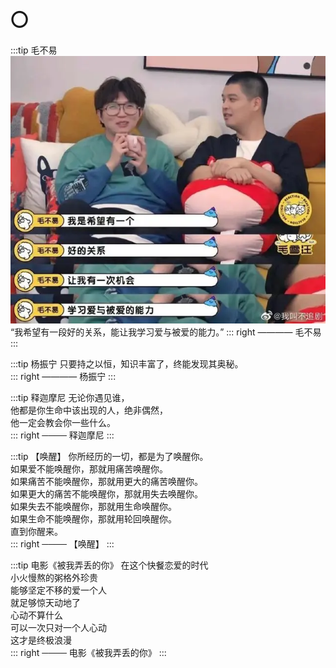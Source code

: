 # 〇


:::tip 毛不易
![](./imgs/img.png)
“我希望有一段好的关系，能让我学习爱与被爱的能力。”
::: right
———— 毛不易
:::


:::tip 杨振宁
只要持之以恒，知识丰富了，终能发现其奥秘。  
::: right
———— 杨振宁
:::


:::tip 释迦摩尼
无论你遇见谁，  
他都是你生命中该出现的人，绝非偶然，  
他一定会教会你一些什么。    
::: right
──── 释迦摩尼
:::


:::tip 【唤醒】
你所经历的一切，都是为了唤醒你。  
如果爱不能唤醒你，那就用痛苦唤醒你。  
如果痛苦不能唤醒你，那就用更大的痛苦唤醒你。  
如果更大的痛苦不能唤醒你，那就用失去唤醒你。  
如果失去不能唤醒你，那就用生命唤醒你。  
如果生命不能唤醒你，那就用轮回唤醒你。  
直到你醒来。  
::: right
──── 【唤醒】
:::


:::tip 电影《被我弄丢的你》
在这个快餐恋爱的时代  
小火慢熬的粥格外珍贵  
能够坚定不移的爱一个人   
就足够惊天动地了  
心动不算什么   
可以一次只对一个人心动   
这才是终极浪漫  
::: right
──── 电影《被我弄丢的你》
:::